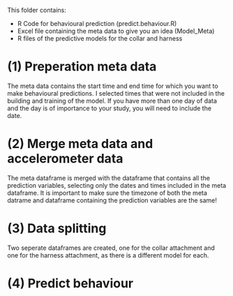 This folder contains:
- R Code for behavioural prediction (predict.behaviour.R)
- Excel file containing the meta data to give you an idea (Model_Meta)
- R files of the predictive models for the collar and harness

# (1) Preperation meta data
The meta data contains the start time and end time for which you want to make behavioural predictions. I selected times that were not included in the building and training of the model. If you have more than one day of data and the day is of importance to your study, you will need to include the date.
# (2) Merge meta data and accelerometer data
The meta dataframe is merged with the dataframe that contains all the prediction variables, selecting only the dates and times included in the meta dataframe.
It is important to make sure the timezone of both the meta datrame and dataframe containing the prediction variables are the same!
# (3) Data splitting
Two seperate dataframes are created, one for the collar attachment and one for the harness attachment, as there is a different model for each.
# (4) Predict behaviour
